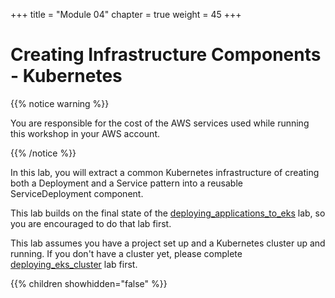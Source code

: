 +++
title = "Module 04"
chapter = true
weight = 45
+++

# Creating Infrastructure Components - Kubernetes

{{% notice warning %}}<p> You are responsible for the cost of the AWS services used while running this workshop in your AWS account.</p> {{% /notice %}}

In this lab, you will extract a common Kubernetes infrastructure of creating both a Deployment and a Service pattern into a reusable ServiceDeployment component.

This lab builds on the final state of the [deploying_applications_to_eks](../40_deploying_applications_to_eks.html) lab, so you are encouraged to do that lab first.

This lab assumes you have a project set up and a Kubernetes cluster up and running. If you don't have a cluster yet, please
complete [deploying_eks_cluster](./30_deploying_eks_cluster.html) lab first.

{{% children showhidden="false" %}}

